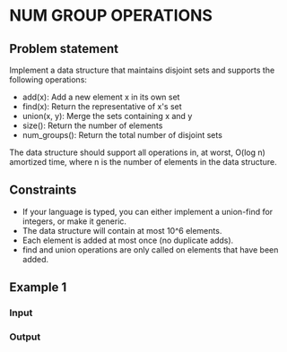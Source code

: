 # NUM GROUP OPERATIONS

## Problem statement

Implement a data structure that maintains disjoint sets and supports the following operations:

- add(x): Add a new element x in its own set
- find(x): Return the representative of x's set
- union(x, y): Merge the sets containing x and y
- size(): Return the number of elements
- num_groups(): Return the total number of disjoint sets

The data structure should support all operations in, at worst, O(log n) amortized time, where n is the number of
elements in the data structure.

## Constraints

- If your language is typed, you can either implement a union-find for integers, or make it generic.
- The data structure will contain at most 10^6 elements.
- Each element is added at most once (no duplicate adds).
- find and union operations are only called on elements that have been added.

## Example 1

### Input

### Output
